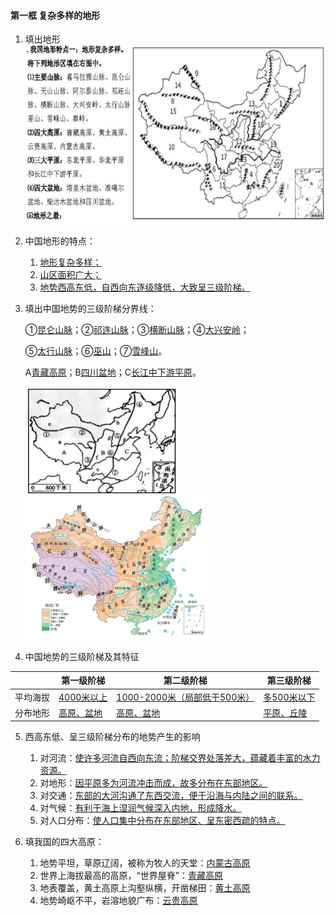 #### 第一框 复杂多样的地形

1. 填出地形
   <img src="/assets/hg-4-2-1-1.png" alt="image-20210912144640591"  />
2. 中国地形的特点：
   1. <u>地形复杂多样；</u>
   2. <u>山区面积广大；</u>
   3. <u>地势西高东低，自西向东逐级降低，大致呈三级阶梯。</u>
3. 填出中国地势的三级阶梯分界线：
   
    ①<u>昆仑山脉</u>；②<u>祁连山脉</u>；③<u>横断山脉</u>；④<u>大兴安岭</u>；
    
    ⑤<u>太行山脉</u>；⑥<u>巫山</u>；⑦<u>雪峰山</u>。
    
    A<u>青藏高原</u>；B<u>四川盆地</u>；C<u>长江中下游平原</u>。
    
    <img src="/assets/hg-4-2-1-2.png" alt="image-20210912145024051" style="zoom:50%;" />
    <img src="/assets/hg-4-2-1-3.png" alt="image-20210912144652496" style="zoom:50%;" />
4. 中国地势的三级阶梯及其特征

|          | 第一级阶梯        | 第二级阶梯                          | 第三级阶梯         |
| -------- | ----------------- | ----------------------------------- | ------------------ |
| 平均海拔 | <u>4000米以上</u> | <u>1000-2000米（局部低于500米）</u> | <u>多500米以下</u> |
| 分布地形 | <u>高原、盆地</u> | <u>高原、盆地</u>                   | <u>平原、丘陵</u>  |

5. 西高东低、呈三级阶梯分布的地势产生的影响
   1. 对河流：<u>使许多河流自西向东流；阶梯交界处落差大，蕴藏着丰富的水力资源。</u>
   2. 对地形：<u>因平原多为河流冲击而成，故多分布在东部地区。</u>
   3. 对交通：<u>东部的大河沟通了东西交流，便于沿海与内陆之间的联系。</u>
   4. 对气候：<u>有利于海上湿润气候深入内地，形成降水。</u>
   5. 对人口分布：<u>使人口集中分布在东部地区、呈东密西疏的特点。</u>

6. 填我国的四大高原：
   1. 地势平坦，草原辽阔，被称为牧人的天堂：<u>内蒙古高原</u>
   2. 世界上海拔最高的高原，“世界屋脊”：<u>青藏高原</u>
   3. 地表覆盖，黄土高原上沟壑纵横，开凿梯田：<u>黄土高原</u>
   4. 地势崎岖不平，岩溶地貌广布：<u>云贵高原</u>